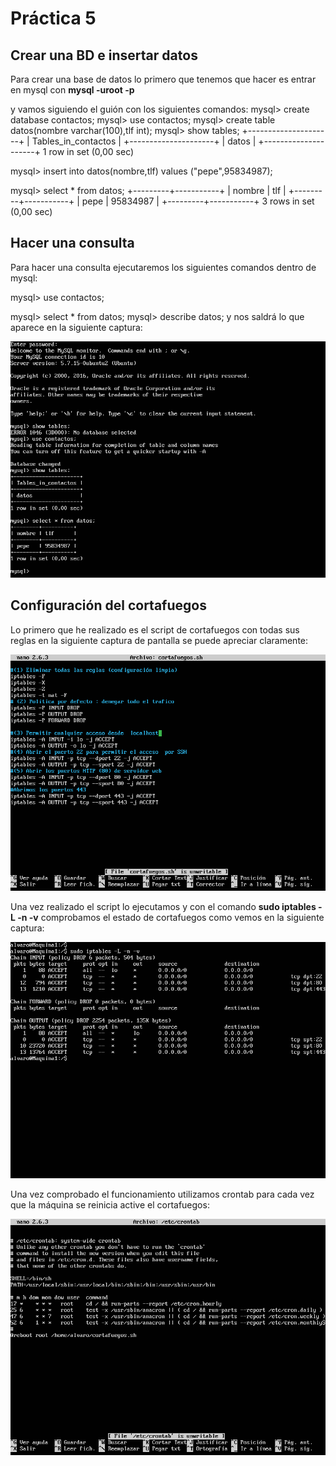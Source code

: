 # Práctica 5


## Crear una BD e insertar datos

Para crear una base de datos lo primero que tenemos que hacer es entrar en mysql con **mysql -uroot -p**

y vamos siguiendo el guión con los siguientes comandos:
mysql> create database contactos;
mysql> use contactos;
mysql> create table datos(nombre varchar(100),tlf int);
mysql> show tables;
+---------------------+
| Tables_in_contactos |
+---------------------+
| datos |
+---------------------+
1 row in set (0,00 sec)

mysql> insert into datos(nombre,tlf) values ("pepe",95834987);


mysql> select * from datos;
+---------+-----------+
| nombre | tlf |
+---------+-----------+
| pepe | 95834987 |
+---------+-----------+
3 rows in set (0,00 sec)

## Hacer una consulta
Para hacer una consulta ejecutaremos los siguientes comandos dentro de mysql:

mysql> use contactos;

mysql> select * from datos;
mysql> describe datos;
y nos saldrá lo que aparece en la siguiente captura: 

![img](https://github.com/alvarocarmona6/SWAP/blob/master/practica5/captura_1.png)

## Configuración del cortafuegos
Lo primero que he realizado es el script de cortafuegos con todas sus reglas en la siguiente captura de pantalla se puede apreciar claramente: 


![img](https://github.com/alvarocarmona6/SWAP/blob/master/practica4/captura_3.png)


Una vez realizado el script lo ejecutamos y con el comando **sudo iptables -L -n -v** comprobamos el estado de cortafuegos como vemos en la siguiente captura: 

![img](https://github.com/alvarocarmona6/SWAP/blob/master/practica4/captura_2.png)



Una vez comprobado el funcionamiento utilizamos crontab para cada vez que la máquina se reinicia active el cortafuegos:

![img](https://github.com/alvarocarmona6/SWAP/blob/master/practica4/captura_4.png)




